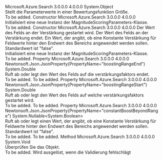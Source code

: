 <Type Name="MagnitudeScoringParameters" FullName="Microsoft.Azure.Search.Models.MagnitudeScoringParameters">
  <TypeSignature Language="C#" Value="public class MagnitudeScoringParameters" />
  <TypeSignature Language="ILAsm" Value=".class public auto ansi beforefieldinit MagnitudeScoringParameters extends System.Object" />
  <TypeSignature Language="DocId" Value="T:Microsoft.Azure.Search.Models.MagnitudeScoringParameters" />
  <TypeSignature Language="VB.NET" Value="Public Class MagnitudeScoringParameters" />
  <TypeSignature Language="F#" Value="type MagnitudeScoringParameters = class" />
  <AssemblyInfo>
    <AssemblyName>Microsoft.Azure.Search</AssemblyName>
    <AssemblyVersion>3.0.0.0</AssemblyVersion>
    <AssemblyVersion>4.0.0.0</AssemblyVersion>
  </AssemblyInfo>
  <Base>
    <BaseTypeName>System.Object</BaseTypeName>
  </Base>
  <Interfaces />
  <Docs>
    <summary>
            Stellt die Parameterwerte in einer Bewertungsfunktion Größe.
            </summary>
    <remarks>To be added.</remarks>
  </Docs>
  <Members>
    <Member MemberName=".ctor">
      <MemberSignature Language="C#" Value="public MagnitudeScoringParameters ();" />
      <MemberSignature Language="ILAsm" Value=".method public hidebysig specialname rtspecialname instance void .ctor() cil managed" />
      <MemberSignature Language="DocId" Value="M:Microsoft.Azure.Search.Models.MagnitudeScoringParameters.#ctor" />
      <MemberSignature Language="VB.NET" Value="Public Sub New ()" />
      <MemberType>Constructor</MemberType>
      <AssemblyInfo>
        <AssemblyName>Microsoft.Azure.Search</AssemblyName>
        <AssemblyVersion>3.0.0.0</AssemblyVersion>
        <AssemblyVersion>4.0.0.0</AssemblyVersion>
      </AssemblyInfo>
      <Parameters />
      <Docs>
        <summary>
            Initialisiert eine neue Instanz der MagnitudeScoringParameters-Klasse.
            </summary>
        <remarks>To be added.</remarks>
      </Docs>
    </Member>
    <Member MemberName=".ctor">
      <MemberSignature Language="C#" Value="public MagnitudeScoringParameters (double boostingRangeStart, double boostingRangeEnd, Nullable&lt;bool&gt; shouldBoostBeyondRangeByConstant = null);" />
      <MemberSignature Language="ILAsm" Value=".method public hidebysig specialname rtspecialname instance void .ctor(float64 boostingRangeStart, float64 boostingRangeEnd, valuetype System.Nullable`1&lt;bool&gt; shouldBoostBeyondRangeByConstant) cil managed" />
      <MemberSignature Language="DocId" Value="M:Microsoft.Azure.Search.Models.MagnitudeScoringParameters.#ctor(System.Double,System.Double,System.Nullable{System.Boolean})" />
      <MemberSignature Language="VB.NET" Value="Public Sub New (boostingRangeStart As Double, boostingRangeEnd As Double, Optional shouldBoostBeyondRangeByConstant As Nullable(Of Boolean) = null)" />
      <MemberSignature Language="F#" Value="new Microsoft.Azure.Search.Models.MagnitudeScoringParameters : double * double * Nullable&lt;bool&gt; -&gt; Microsoft.Azure.Search.Models.MagnitudeScoringParameters" Usage="new Microsoft.Azure.Search.Models.MagnitudeScoringParameters (boostingRangeStart, boostingRangeEnd, shouldBoostBeyondRangeByConstant)" />
      <MemberType>Constructor</MemberType>
      <AssemblyInfo>
        <AssemblyName>Microsoft.Azure.Search</AssemblyName>
        <AssemblyVersion>3.0.0.0</AssemblyVersion>
        <AssemblyVersion>4.0.0.0</AssemblyVersion>
      </AssemblyInfo>
      <Parameters>
        <Parameter Name="boostingRangeStart" Type="System.Double" />
        <Parameter Name="boostingRangeEnd" Type="System.Double" />
        <Parameter Name="shouldBoostBeyondRangeByConstant" Type="System.Nullable&lt;System.Boolean&gt;" />
      </Parameters>
      <Docs>
        <param name="boostingRangeStart">Der Wert des Felds an der Verstärkung gestartet wird.</param>
        <param name="boostingRangeEnd">Der Wert des Felds an der Verstärkung endet.</param>
        <param name="shouldBoostBeyondRangeByConstant">Ein Wert, der angibt, ob eine Konstante Verstärkung für Feldwerte hinter den Endwert des Bereichs angewendet werden sollen. Standardwert ist "false".</param>
        <summary>
            Initialisiert eine neue Instanz der MagnitudeScoringParameters-Klasse.
            </summary>
        <remarks>To be added.</remarks>
      </Docs>
    </Member>
    <Member MemberName="BoostingRangeEnd">
      <MemberSignature Language="C#" Value="public double BoostingRangeEnd { get; set; }" />
      <MemberSignature Language="ILAsm" Value=".property instance float64 BoostingRangeEnd" />
      <MemberSignature Language="DocId" Value="P:Microsoft.Azure.Search.Models.MagnitudeScoringParameters.BoostingRangeEnd" />
      <MemberSignature Language="VB.NET" Value="Public Property BoostingRangeEnd As Double" />
      <MemberSignature Language="F#" Value="member this.BoostingRangeEnd : double with get, set" Usage="Microsoft.Azure.Search.Models.MagnitudeScoringParameters.BoostingRangeEnd" />
      <MemberType>Property</MemberType>
      <AssemblyInfo>
        <AssemblyName>Microsoft.Azure.Search</AssemblyName>
        <AssemblyVersion>3.0.0.0</AssemblyVersion>
        <AssemblyVersion>4.0.0.0</AssemblyVersion>
      </AssemblyInfo>
      <Attributes>
        <Attribute>
          <AttributeName>Newtonsoft.Json.JsonProperty(PropertyName="boostingRangeEnd")</AttributeName>
        </Attribute>
      </Attributes>
      <ReturnValue>
        <ReturnType>System.Double</ReturnType>
      </ReturnValue>
      <Docs>
        <summary>
            Ruft ab oder legt den Wert des Felds auf die verstärkungsfaktors endet.
            </summary>
        <value>To be added.</value>
        <remarks>To be added.</remarks>
      </Docs>
    </Member>
    <Member MemberName="BoostingRangeStart">
      <MemberSignature Language="C#" Value="public double BoostingRangeStart { get; set; }" />
      <MemberSignature Language="ILAsm" Value=".property instance float64 BoostingRangeStart" />
      <MemberSignature Language="DocId" Value="P:Microsoft.Azure.Search.Models.MagnitudeScoringParameters.BoostingRangeStart" />
      <MemberSignature Language="VB.NET" Value="Public Property BoostingRangeStart As Double" />
      <MemberSignature Language="F#" Value="member this.BoostingRangeStart : double with get, set" Usage="Microsoft.Azure.Search.Models.MagnitudeScoringParameters.BoostingRangeStart" />
      <MemberType>Property</MemberType>
      <AssemblyInfo>
        <AssemblyName>Microsoft.Azure.Search</AssemblyName>
        <AssemblyVersion>3.0.0.0</AssemblyVersion>
        <AssemblyVersion>4.0.0.0</AssemblyVersion>
      </AssemblyInfo>
      <Attributes>
        <Attribute>
          <AttributeName>Newtonsoft.Json.JsonProperty(PropertyName="boostingRangeStart")</AttributeName>
        </Attribute>
      </Attributes>
      <ReturnValue>
        <ReturnType>System.Double</ReturnType>
      </ReturnValue>
      <Docs>
        <summary>
            Ruft ab oder legt den Wert des Felds auf welche verstärkungsfaktors gestartet wird.
            </summary>
        <value>To be added.</value>
        <remarks>To be added.</remarks>
      </Docs>
    </Member>
    <Member MemberName="ShouldBoostBeyondRangeByConstant">
      <MemberSignature Language="C#" Value="public Nullable&lt;bool&gt; ShouldBoostBeyondRangeByConstant { get; set; }" />
      <MemberSignature Language="ILAsm" Value=".property instance valuetype System.Nullable`1&lt;bool&gt; ShouldBoostBeyondRangeByConstant" />
      <MemberSignature Language="DocId" Value="P:Microsoft.Azure.Search.Models.MagnitudeScoringParameters.ShouldBoostBeyondRangeByConstant" />
      <MemberSignature Language="VB.NET" Value="Public Property ShouldBoostBeyondRangeByConstant As Nullable(Of Boolean)" />
      <MemberSignature Language="F#" Value="member this.ShouldBoostBeyondRangeByConstant : Nullable&lt;bool&gt; with get, set" Usage="Microsoft.Azure.Search.Models.MagnitudeScoringParameters.ShouldBoostBeyondRangeByConstant" />
      <MemberType>Property</MemberType>
      <AssemblyInfo>
        <AssemblyName>Microsoft.Azure.Search</AssemblyName>
        <AssemblyVersion>3.0.0.0</AssemblyVersion>
        <AssemblyVersion>4.0.0.0</AssemblyVersion>
      </AssemblyInfo>
      <Attributes>
        <Attribute>
          <AttributeName>Newtonsoft.Json.JsonProperty(PropertyName="constantBoostBeyondRange")</AttributeName>
        </Attribute>
      </Attributes>
      <ReturnValue>
        <ReturnType>System.Nullable&lt;System.Boolean&gt;</ReturnType>
      </ReturnValue>
      <Docs>
        <summary>
            Ruft ab oder legt einen Wert, der angibt, ob eine Konstante Verstärkung für Feldwerte hinter den Endwert des Bereichs angewendet werden sollen. Standardwert ist "false".
            </summary>
        <value>To be added.</value>
        <remarks>To be added.</remarks>
      </Docs>
    </Member>
    <Member MemberName="Validate">
      <MemberSignature Language="C#" Value="public virtual void Validate ();" />
      <MemberSignature Language="ILAsm" Value=".method public hidebysig newslot virtual instance void Validate() cil managed" />
      <MemberSignature Language="DocId" Value="M:Microsoft.Azure.Search.Models.MagnitudeScoringParameters.Validate" />
      <MemberSignature Language="VB.NET" Value="Public Overridable Sub Validate ()" />
      <MemberSignature Language="F#" Value="abstract member Validate : unit -&gt; unit&#xA;override this.Validate : unit -&gt; unit" Usage="magnitudeScoringParameters.Validate " />
      <MemberType>Method</MemberType>
      <AssemblyInfo>
        <AssemblyName>Microsoft.Azure.Search</AssemblyName>
        <AssemblyVersion>3.0.0.0</AssemblyVersion>
        <AssemblyVersion>4.0.0.0</AssemblyVersion>
      </AssemblyInfo>
      <ReturnValue>
        <ReturnType>System.Void</ReturnType>
      </ReturnValue>
      <Parameters />
      <Docs>
        <summary>
            Überprüfen Sie das Objekt.
            </summary>
        <remarks>To be added.</remarks>
        <exception cref="T:Microsoft.Rest.ValidationException">
            Wird ausgelöst, wenn die Validierung fehlschlägt
            </exception>
      </Docs>
    </Member>
  </Members>
</Type>